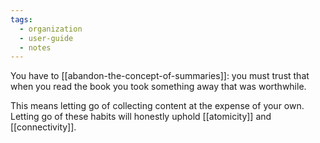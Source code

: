 ```yaml
---
tags:
  - organization
  - user-guide
  - notes
---
```


You have to [[abandon-the-concept-of-summaries]]: you must trust that when you read the book you took something away that was worthwhile. 

This means letting go of collecting content at the expense of your own. Letting go of these habits will honestly uphold [[atomicity]] and [[connectivity]].